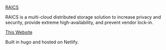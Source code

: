 [RAICS](https://raics.readthedocs.io/en/latest/)

RAICS is a multi-cloud distributed storage solution to increase privacy and
security, provide extreme high-availability, and prevent vendor lock-in.

[This Website](https://michaelbalmes.com)

Built in hugo and hosted on Netlify.